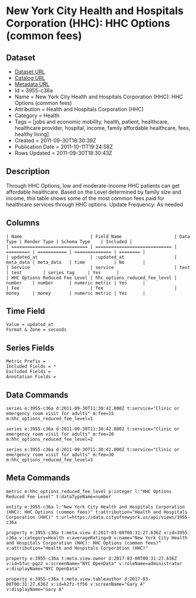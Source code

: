 # New York City Health and Hospitals Corporation (HHC): HHC Options (common fees)

## Dataset

* [Dataset URL](https://data.cityofnewyork.us/api/views/3955-c36a/rows.json?max_rows=100)
* [Catalog URL](https://catalog.data.gov/dataset/new-york-city-health-and-hospitals-corporation-hhc-hhc-options-common-fees-f63a7)
* [Metadata URL](https://data.cityofnewyork.us/api/views/3955-c36a)
* Id = 3955-c36a
* Name = New York City Health and Hospitals Corporation (HHC): HHC Options (common fees)
* Attribution = Health and Hospitals Corporation (HHC)
* Category = Health
* Tags = [jobs and economic mobility, health, patient, healthcare, healthcare provider, hospital, income, family affordable healthcare, fees, healthy living]
* Created = 2011-09-30T18:30:39Z
* Publication Date = 2011-10-11T19:24:58Z
* Rows Updated = 2011-09-30T18:30:43Z

## Description

Through HHC Options, low and moderate-income HHC patients can get affordable healthcare.  Based on the Level determined by family size and income, this table shows some of the most common fees paid for healthcare services through HHC options.
Update Frequency: As needed

## Columns

```ls
| Name                          | Field Name                    | Data Type | Render Type | Schema Type    | Included | 
| ============================= | ============================= | ========= | =========== | ============== | ======== | 
| updated_at                    | :updated_at                   | meta_data | meta_data   | time           | No       | 
| Service                       | service                       | text      | text        | series tag     | Yes      | 
| HHC Options Reduced Fee Level | hhc_options_reduced_fee_level | number    | number      | numeric metric | Yes      | 
| Fee                           | fee                           | money     | money       | numeric metric | Yes      | 
```

## Time Field

```ls
Value = updated_at
Format & Zone = seconds
```

## Series Fields

```ls
Metric Prefix = 
Included Fields = *
Excluded Fields = 
Annotation Fields = 
```

## Data Commands

```ls
series e:3955-c36a d:2011-09-30T11:30:42.000Z t:service="Clinic or emergency room visit for adults" m:fee=15 m:hhc_options_reduced_fee_level=1

series e:3955-c36a d:2011-09-30T11:30:42.000Z t:service="Clinic or emergency room visit for adults" m:fee=20 m:hhc_options_reduced_fee_level=2

series e:3955-c36a d:2011-09-30T11:30:42.000Z t:service="Clinic or emergency room visit for adults" m:fee=30 m:hhc_options_reduced_fee_level=3
```

## Meta Commands

```ls
metric m:hhc_options_reduced_fee_level p:integer l:"HHC Options Reduced Fee Level" t:dataTypeName=number

entity e:3955-c36a l:"New York City Health and Hospitals Corporation (HHC): HHC Options (common fees)" t:attribution="Health and Hospitals Corporation (HHC)" t:url=https://data.cityofnewyork.us/api/views/3955-c36a

property e:3955-c36a t:meta.view d:2017-03-08T00:31:27.636Z v:id=3955-c36a v:category=Health v:averageRating=0 v:name="New York City Health and Hospitals Corporation (HHC): HHC Options (common fees)" v:attribution="Health and Hospitals Corporation (HHC)"

property e:3955-c36a t:meta.view.owner d:2017-03-08T00:31:27.636Z v:id=5fuc-pqz2 v:screenName="NYC OpenData" v:roleName=administrator v:displayName="NYC OpenData"

property e:3955-c36a t:meta.view.tableauthor d:2017-03-08T00:31:27.636Z v:id=k2fz-tf56 v:screenName="Gary A" v:displayName="Gary A"
```